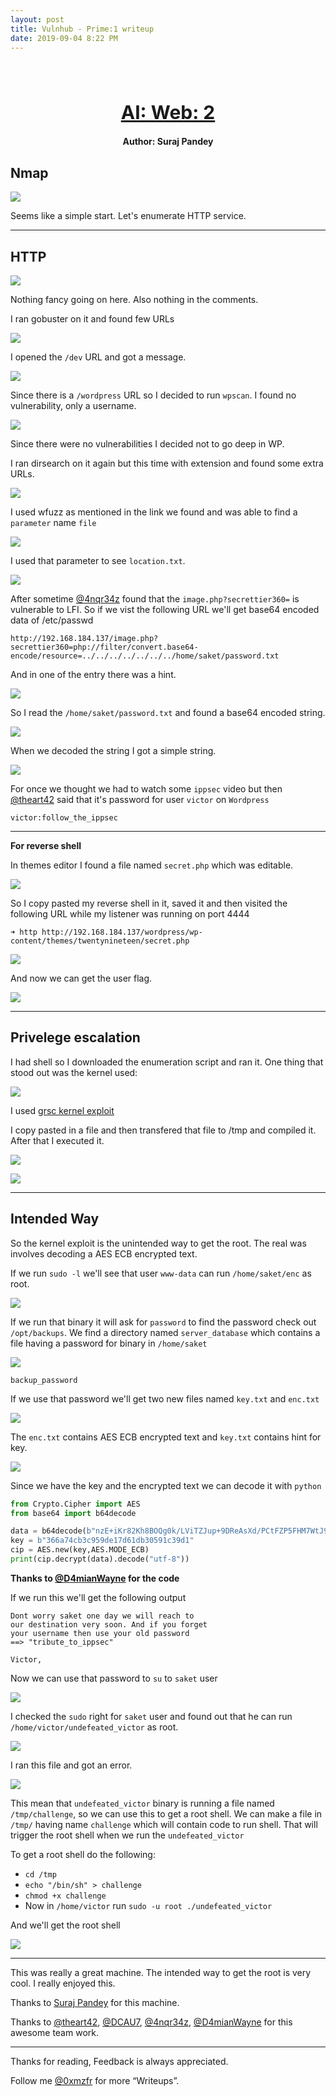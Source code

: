 ```yaml
---
layout: post
title: Vulnhub - Prime:1 writeup
date: 2019-09-04 8:22 PM
---
```

<h1 align="center" style="font-size:30px;">
  <br>
  <a href="https://www.vulnhub.com/entry/prime-1,358/">AI: Web: 2</a>
  <br>
</h1>

<h4 align="center"> Author: Suraj Pandey</h4>

## Nmap

![](images/prime/nmap.png)

Seems like a simple start. Let's enumerate HTTP service.

***

## HTTP

![](images/prime/website.png)

Nothing fancy going on here. Also nothing in the comments.

I ran gobuster on it and found few URLs

![](images/prime/gobuster.png)

I opened the `/dev` URL and got a message.

![](images/prime/dev.png)

Since there is a `/wordpress` URL so I decided to run `wpscan`.
I found no vulnerability, only a username.

![](images/prime/wpscan.png)

Since there were no vulnerabilities I decided not to go deep in WP.

I ran dirsearch on it again but this time with extension and found some extra URLs.

![](images/prime/secret.png)

I used wfuzz as mentioned in the link we found and was able to find a `parameter` name `file`

![](images/prime/wfuzz.png)

I used that parameter to see `location.txt`.

![](images/prime/location.png)

After sometime [@4nqr34z](https://twitter.com/4nqr34z) found that the `image.php?secrettier360=` is vulnerable to LFI. So if we vist the following URL we'll get base64 encoded data of /etc/passwd

`http://192.168.184.137/image.php?secrettier360=php://filter/convert.base64-encode/resource=../../../../../../../home/saket/password.txt`

And in one of the entry there was a hint.

![](images/prime/passwd.png)

So I read the `/home/saket/password.txt` and found a base64 encoded string.

![](images/prime/saket.png)

When we decoded the string I got a simple string.

![](images/prime/decode.png)

For once we thought we had to watch some `ippsec` video but then [@theart42](https://twitter.com/theart42) said that it's password for user `victor` on `Wordpress`

`victor:follow_the_ippsec`

***

__For reverse shell__

In themes editor I found a file named `secret.php` which was editable.

![](images/prime/writable-file.png)

So I copy pasted my reverse shell in it, saved it and then visited the following URL while my listener was running on port 4444

```
➜ http http://192.168.184.137/wordpress/wp-content/themes/twentynineteen/secret.php
```

![](images/prime/rev.png)

And now we can get the user flag.

![](images/prime/user-flag.png)

***

## Privelege escalation

I had shell so I downloaded the enumeration script and ran it. One thing that stood out was the kernel used:

![](images/prime/old-kernel.png)

I used [grsc kernel exploit](https://raw.githubusercontent.com/kkamagui/linux-kernel-exploits/master/kernel-4.10.0-28-generic/CVE-2017-16995/CVE-2017-16995.c)

I copy pasted in a file and then transfered that file to /tmp and compiled it.
After that I executed it.

![](images/prime/root-shell.png)

![](images/prime/root.png)


***

## Intended Way

So the kernel exploit is the unintended way to get the root. The real was involves decoding a AES ECB encrypted text.

If we run `sudo -l` we'll see that user `www-data` can run `/home/saket/enc` as root.

![](images/prime/sudo-right.png)

If we run that binary it will ask for `password` to find the password check out `/opt/backups`. We find a directory named `server_database` which contains a file having a password for binary in `/home/saket`

![](images/prime/enc-passwd.png)

`backup_password`

If we use that password we'll get two new files named `key.txt` and `enc.txt`

![](images/prime/unpack.png)

The `enc.txt` contains  AES ECB encrypted text and `key.txt` contains hint for key.

![](images/prime/text.png)

Since we have the key and the encrypted text we can decode it with `python`

```python
from Crypto.Cipher import AES
from base64 import b64decode

data = b64decode(b"nzE+iKr82Kh8BOQg0k/LViTZJup+9DReAsXd/PCtFZP5FHM7WtJ9Nz1NmqMi9G0i7rGIvhK2jRcGnFyWDT9MLoJvY1gZKI2xsUuS3nJ/n3T1Pe//4kKId+B3wfDW/TgqX6Hg/kUj8JO08wGe9JxtOEJ6XJA3cO/cSna9v3YVf/ssHTbXkb+bFgY7WLdHJyvF6lD/wfpY2ZnA1787ajtm+/aWWVMxDOwKuqIT1ZZ0Nw4=")
key = b"366a74cb3c959de17d61db30591c39d1"
cip = AES.new(key,AES.MODE_ECB)
print(cip.decrypt(data).decode("utf-8"))
```
__Thanks to [@D4mianWayne](https://twitter.com/D4mianWayne) for the code__

If we run this we'll get the following output

```
Dont worry saket one day we will reach to
our destination very soon. And if you forget
your username then use your old password
==> "tribute_to_ippsec"

Victor,
```

Now we can use that password to `su` to `saket` user

![](images/prime/su.png)

I checked the `sudo` right for `saket` user and found out that he can run `/home/victor/undefeated_victor` as root.

![](images/prime/sudo-saket.png)

I ran this file and got an error.

![](images/prime/sudo-saket.png)

This mean that `undefeated_victor` binary is running a file named `/tmp/challenge`, so we can use this to get a root shell. We can make a file in `/tmp/` having name `challenge` which will contain code to run shell. That will trigger the root shell when we run the `undefeated_victor`

To get a root shell do the following:

* `cd /tmp`
* `echo "/bin/sh" > challenge`
* `chmod +x challenge`
* Now in `/home/victor` run `sudo -u root ./undefeated_victor`

And we'll get the root shell

![](images/prime/root-2.png)

***

This was really a great machine. The intended way to get the root is very cool. I really enjoyed this.

Thanks to [Suraj Pandey](https://hacknpentest.com/capture-the-flag-security-machines/) for this machine.

Thanks to [@theart42](https://twitter.com/theart42), [@DCAU7](https://twitter.com/DCAU7), [@4nqr34z](https://twitter.com/4nqr34z), [@D4mianWayne](https://twitter.com/D4mianWayne) for this awesome team work.

***

Thanks for reading, Feedback is always appreciated.

Follow me [@0xmzfr](https://twitter.com/0xmzfr) for more “Writeups”.

